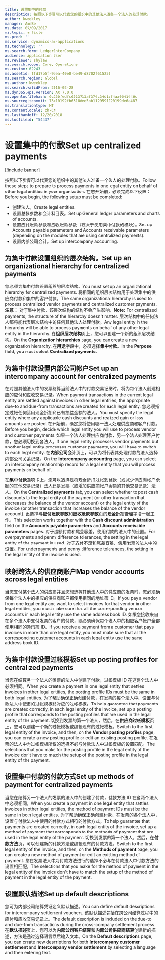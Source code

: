 ```yaml
---
title: 设置集中的付款
description: 按照以下步骤可以代表您的组织中的其他法人准备一个法人的处理付款。
author: kweekley
manager: AnnBe
ms.date: 05/09/2017
ms.topic: article
ms.prod: ''
ms.service: dynamics-ax-applications
ms.technology: ''
ms.search.form: LedgerInterCompany
audience: Application User
ms.reviewer: shylaw
ms.search.scope: Core, Operations
ms.custom: 62243
ms.assetid: ffd17b5f-9aea-40e0-be49-d8702f615256
ms.search.region: Global
ms.author: kweekley
ms.search.validFrom: 2016-02-28
ms.dyn365.ops.version: AX 7.0.0
ms.openlocfilehash: 6c730fedfc6523713af374c34d1cf4aa9641446c
ms.sourcegitcommit: 73e10192fb6318dee5bb1129591120199de6a487
ms.translationtype: HT
ms.contentlocale: zh-CN
ms.lasthandoff: 12/20/2018
ms.locfileid: "54437"
---
```

# <a name="set-up-centralized-payments"></a><span data-ttu-id="faa9f-103">设置集中的付款</span><span class="sxs-lookup"><span data-stu-id="faa9f-103">Set up centralized payments</span></span>

[!include [banner](../includes/banner.md)]

<span data-ttu-id="faa9f-104">按照以下步骤可以代表您的组织中的其他法人准备一个法人的处理付款。</span><span class="sxs-lookup"><span data-stu-id="faa9f-104">Follow these steps to prepare to process payments in one legal entity on behalf of other legal entities in your organization.</span></span> <span data-ttu-id="faa9f-105">在您开始前，必须完成以下设置：</span><span class="sxs-lookup"><span data-stu-id="faa9f-105">Before you begin, the following setup must be completed:</span></span>

-   <span data-ttu-id="faa9f-106">创建法人。</span><span class="sxs-lookup"><span data-stu-id="faa9f-106">Create legal entities.</span></span>
-   <span data-ttu-id="faa9f-107">设置总帐参数和会计科目表。</span><span class="sxs-lookup"><span data-stu-id="faa9f-107">Set up General ledger parameters and charts of accounts.</span></span>
-   <span data-ttu-id="faa9f-108">设置应付账款参数和应收账款参数（取决于使用集中付款的模块）。</span><span class="sxs-lookup"><span data-stu-id="faa9f-108">Set up Accounts payable parameters and Accounts receivable parameters (depending on the modules that are using centralized payments).</span></span>
-   <span data-ttu-id="faa9f-109">设置内部公司会计。</span><span class="sxs-lookup"><span data-stu-id="faa9f-109">Set up intercompany accounting.</span></span>

## <a name="set-up-an-organizational-hierarchy-for-centralized-payments"></a><span data-ttu-id="faa9f-110">为集中付款设置组织的层次结构。</span><span class="sxs-lookup"><span data-stu-id="faa9f-110">Set up an organizational hierarchy for centralized payments</span></span>
<span data-ttu-id="faa9f-111">您必须为集中付款设置组织的层次结构。</span><span class="sxs-lookup"><span data-stu-id="faa9f-111">You must set up an organizational hierarchy for centralized payments.</span></span> <span data-ttu-id="faa9f-112">将相同的组织层次结构用于处理集中的供应商付款和集中的客户付款。</span><span class="sxs-lookup"><span data-stu-id="faa9f-112">The same organizational hierarchy is used to process centralized vendor payments and centralized customer payments.</span></span> <span data-ttu-id="faa9f-113">**注意：** 对于集中付款，该层次结构的结构不会产生影响。</span><span class="sxs-lookup"><span data-stu-id="faa9f-113">**Note:** For centralized payments, the structure of the hierarchy doesn't matter.</span></span> <span data-ttu-id="faa9f-114">层次结构中的任何法人都将能代表层次结构中的任何其他法人处理付款。</span><span class="sxs-lookup"><span data-stu-id="faa9f-114">Any legal entity in the hierarchy will be able to process payments on behalf of any other legal entity in the hierarchy.</span></span> <span data-ttu-id="faa9f-115">在**组织层次结构**页上，您可以创建一个新的组织层次结构。</span><span class="sxs-lookup"><span data-stu-id="faa9f-115">On the **Organization hierarchies** page, you can create a new organization hierarchy.</span></span> <span data-ttu-id="faa9f-116">在**用途**字段中，必须选择**集中付款**。</span><span class="sxs-lookup"><span data-stu-id="faa9f-116">In the **Purpose** field, you must select **Centralized payments**.</span></span> 

## <a name="set-up-an-intercompany-account-for-centralized-payments"></a><span data-ttu-id="faa9f-117">为集中付款设置内部公司帐户</span><span class="sxs-lookup"><span data-stu-id="faa9f-117">Set up an intercompany account for centralized payments</span></span>
<span data-ttu-id="faa9f-118">在对照其他法人中的发票结算当前法人中的付款交易记录时，将为每个法人创建相应的应付和应收交易记录。</span><span class="sxs-lookup"><span data-stu-id="faa9f-118">When payment transactions in the current legal entity are settled against invoices in other legal entities, the appropriate due-to and due-from transactions are created for each legal entity.</span></span> <span data-ttu-id="faa9f-119">您必须指定过帐任何适用现金折扣和已有损益金额的法人。</span><span class="sxs-lookup"><span data-stu-id="faa9f-119">You must specify the legal entity where any applicable cash discounts and realized gain or loss amounts are posted.</span></span> <span data-ttu-id="faa9f-120">在开始前，确定您将使用哪一法人处理供应商和客户付款。</span><span class="sxs-lookup"><span data-stu-id="faa9f-120">Before you begin, decide which legal entity you will use to process vendor and customer payments.</span></span> <span data-ttu-id="faa9f-121">如果一个法人处理供应商付款，另一个法人处理客户付款，您必须切换到各法人。</span><span class="sxs-lookup"><span data-stu-id="faa9f-121">If one legal entity processes vendor payments but another legal entity processes customer payments, you will have to switch to each legal entity.</span></span> <span data-ttu-id="faa9f-122">在**内部公司会计**页上，可以为将代表其处理付款的法人选择内部公司关系记录。</span><span class="sxs-lookup"><span data-stu-id="faa9f-122">On the **Intercompany accounting** page, you can select an intercompany relationship record for a legal entity that you will process payments on behalf of.</span></span> 

<span data-ttu-id="faa9f-123">在**集中付款**选项卡上，您可以选择是将现金折扣过帐到付款（或减少供应商帐户余额的其他交易记录）法人还是发票（或增加供应商帐户余额的其他交易记录）法人。</span><span class="sxs-lookup"><span data-stu-id="faa9f-123">On the **Centralized payments** tab, you can select whether to post cash discounts to the legal entity of the payment (or other transaction that decreases the balance of the vendor account) or the legal entity of the invoice (or other transaction that increases the balance of the vendor account).</span></span> <span data-ttu-id="faa9f-124">此选择与**应付账款参数**和**应收账款参数**页的**现金折扣管理**字段一起工作。</span><span class="sxs-lookup"><span data-stu-id="faa9f-124">This selection works together with the **Cash discount administration** field on the **Accounts payable parameters** and **Accounts receivable parameters** pages.</span></span> <span data-ttu-id="faa9f-125">对于超额付款和尾差容差，使用付款的法人中的设置。</span><span class="sxs-lookup"><span data-stu-id="faa9f-125">For overpayments and penny difference tolerances, the setting in the legal entity of the payment is used.</span></span> <span data-ttu-id="faa9f-126">对于支付不足和尾差容差，使用发票的法人中的设置。</span><span class="sxs-lookup"><span data-stu-id="faa9f-126">For underpayments and penny difference tolerances, the setting in the legal entity of the invoice is used.</span></span>

## <a name="map-vendor-accounts-across-legal-entities"></a><span data-ttu-id="faa9f-127">映射跨法人的供应商账户</span><span class="sxs-lookup"><span data-stu-id="faa9f-127">Map vendor accounts across legal entities</span></span>
<span data-ttu-id="faa9f-128">当您支付某个法人的供应商并且您想选择其他法人中的供应商的发票时，您必须确保每个法人中的相应的供应商账户都使用相同的地址簿 ID。</span><span class="sxs-lookup"><span data-stu-id="faa9f-128">If you pay a vendor from one legal entity and want to select invoices for that vendor in other legal entities, you must make sure that all the corresponding vendor accounts in each legal entity use the same address book ID.</span></span> <span data-ttu-id="faa9f-129">如果您接收来自在多个法人中支付发票的客户的付款，则必须确保每个法人中的相应客户帐户全都使用相同的通讯簿 ID。</span><span class="sxs-lookup"><span data-stu-id="faa9f-129">If you receive a payment from a customer that pays invoices in more than one legal entity, you must make sure that all the corresponding customer accounts in each legal entity use the same address book ID.</span></span>

## <a name="set-up-posting-profiles-for-centralized-payments"></a><span data-ttu-id="faa9f-130">为集中付款设置过帐模板</span><span class="sxs-lookup"><span data-stu-id="faa9f-130">Set up posting profiles for centralized payments</span></span>
<span data-ttu-id="faa9f-131">当您在结算另一个法人的发票的法人中创建了付款，过帐模板 ID 在这两个法人中必须相同。</span><span class="sxs-lookup"><span data-stu-id="faa9f-131">When you create a payment in one legal entity that settles invoices in other legal entities, the posting profile IDs must be the same in both legal entities.</span></span> <span data-ttu-id="faa9f-132">为了帮助确保正确创建付款，在发票的每个法人中，设置与付款法人中使用的过帐模板相对应的过帐模板。</span><span class="sxs-lookup"><span data-stu-id="faa9f-132">To help guarantee that payments are created correctly, in each legal entity of the invoice, set up a posting profile that corresponds to the posting profiles that are used in the legal entity of the payment.</span></span> <span data-ttu-id="faa9f-133">切换到发票的第一个法人，然后，在**供应商过帐模板**页上，您可以创建一个新的过帐模板或编辑现有的过帐模板。</span><span class="sxs-lookup"><span data-stu-id="faa9f-133">Switch to the first legal entity of the invoice, and then, on the **Vendor posting profiles** page, you can create a new posting profile or edit an existing posting profile.</span></span> <span data-ttu-id="faa9f-134">在发票的法人中为过帐模板所做的选择不必与付款法人中过帐模板的设置匹配。</span><span class="sxs-lookup"><span data-stu-id="faa9f-134">The selections that you make for the posting profile in the legal entity of the invoice don't have to match the setup of the posting profile in the legal entity of the payment.</span></span>

## <a name="set-up-methods-of-payment-for-centralized-payments"></a><span data-ttu-id="faa9f-135">设置集中付款的付款方式</span><span class="sxs-lookup"><span data-stu-id="faa9f-135">Set up methods of payment for centralized payments</span></span>
<span data-ttu-id="faa9f-136">当您在结算另一个法人的发票的法人中的创建了付款，付款方法 ID 在这两个法人中必须相同。</span><span class="sxs-lookup"><span data-stu-id="faa9f-136">When you create a payment in one legal entity that settles invoices in other legal entities, the method of payment IDs must be the same in both legal entities.</span></span> <span data-ttu-id="faa9f-137">为了帮助确保正确创建付款，在发票的各个法人中，设置与付款法人中使用的付款方式相符的付款方式。</span><span class="sxs-lookup"><span data-stu-id="faa9f-137">To help guarantee that payments are created correctly, in each legal entity of the invoice, set up a method of payment that corresponds to the methods of payment that are used in the legal entity of the payment.</span></span> <span data-ttu-id="faa9f-138">切换到发票的第一个法人，然后，在**付款方法**页，可以创建新的付款方法或编辑现有的付款方法。</span><span class="sxs-lookup"><span data-stu-id="faa9f-138">Switch to the first legal entity of the invoice, and then, on the **Methods of payment** page, you can create a new method of payment or edit an existing method of payment.</span></span> <span data-ttu-id="faa9f-139">您在发票法人中为付款方法进行的选择不必与在付款法人中付款方法的设置相匹配。</span><span class="sxs-lookup"><span data-stu-id="faa9f-139">The selections that you make for the method of payment in the legal entity of the invoice don't have to match the setup of the method of payment in the legal entity of the payment.</span></span>

## <a name="set-up-default-descriptions"></a><span data-ttu-id="faa9f-140">设置默认描述</span><span class="sxs-lookup"><span data-stu-id="faa9f-140">Set up default descriptions</span></span>
<span data-ttu-id="faa9f-141">您可为内部公司结算凭证定义默认描述。</span><span class="sxs-lookup"><span data-stu-id="faa9f-141">You can define default descriptions for intercompany settlement vouchers.</span></span> <span data-ttu-id="faa9f-142">该默认描述包括在跨公司结算过程中的应付和应收交易记录上。</span><span class="sxs-lookup"><span data-stu-id="faa9f-142">The default description is included on the due-to and due-from transactions during the cross-company settlement process.</span></span> <span data-ttu-id="faa9f-143">在**默认描述**页上，您可以为**内部公司客户结算**和**内部公司供应商结算**创建新的描述，方法是通过选择语言然后输入文本。</span><span class="sxs-lookup"><span data-stu-id="faa9f-143">On the **Default descriptions** page, you can create new descriptions for both **Intercompany customer settlement** and **Intercompany vendor settlement** by selecting a language and then entering text.</span></span>



